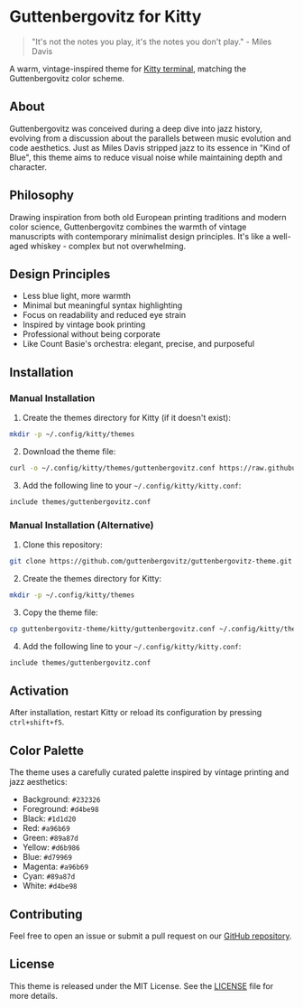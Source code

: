 # Guttenbergovitz for Kitty

> "It's not the notes you play, it's the notes you don't play." - Miles Davis

A warm, vintage-inspired theme for [Kitty terminal](https://sw.kovidgoyal.net/kitty/), matching the Guttenbergovitz color scheme.

## About

Guttenbergovitz was conceived during a deep dive into jazz history, evolving from a discussion about the parallels between music evolution and code aesthetics. Just as Miles Davis stripped jazz to its essence in "Kind of Blue", this theme aims to reduce visual noise while maintaining depth and character.

## Philosophy

Drawing inspiration from both old European printing traditions and modern color science, Guttenbergovitz combines the warmth of vintage manuscripts with contemporary minimalist design principles. It's like a well-aged whiskey - complex but not overwhelming.

## Design Principles

- Less blue light, more warmth
- Minimal but meaningful syntax highlighting
- Focus on readability and reduced eye strain
- Inspired by vintage book printing
- Professional without being corporate
- Like Count Basie's orchestra: elegant, precise, and purposeful

## Installation

### Manual Installation

1. Create the themes directory for Kitty (if it doesn't exist):
```bash
mkdir -p ~/.config/kitty/themes
```

2. Download the theme file:
```bash
curl -o ~/.config/kitty/themes/guttenbergovitz.conf https://raw.githubusercontent.com/guttenbergovitz/guttenbergovitz-theme/main/kitty/guttenbergovitz.conf
```

3. Add the following line to your `~/.config/kitty/kitty.conf`:
```bash
include themes/guttenbergovitz.conf
```

### Manual Installation (Alternative)

1. Clone this repository:
```bash
git clone https://github.com/guttenbergovitz/guttenbergovitz-theme.git
```

2. Create the themes directory for Kitty:
```bash
mkdir -p ~/.config/kitty/themes
```

3. Copy the theme file:
```bash
cp guttenbergovitz-theme/kitty/guttenbergovitz.conf ~/.config/kitty/themes/
```

4. Add the following line to your `~/.config/kitty/kitty.conf`:
```bash
include themes/guttenbergovitz.conf
```

## Activation

After installation, restart Kitty or reload its configuration by pressing `ctrl+shift+f5`.

## Color Palette

The theme uses a carefully curated palette inspired by vintage printing and jazz aesthetics:

- Background: `#232326`
- Foreground: `#d4be98`
- Black: `#1d1d20`
- Red: `#a96b69`
- Green: `#89a87d`
- Yellow: `#d6b986`
- Blue: `#d79969`
- Magenta: `#a96b69`
- Cyan: `#89a87d`
- White: `#d4be98`

## Contributing

Feel free to open an issue or submit a pull request on our [GitHub repository](https://github.com/guttenbergovitz/guttenbergovitz-theme).

## License

This theme is released under the MIT License. See the [LICENSE](../LICENSE) file for more details. 